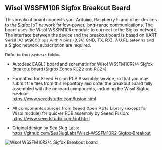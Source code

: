 ## Wisol WSSFM10R Sigfox Breakout Board

This breakout board connects your Arduino, Raspberry Pi and other devices to the Sigfox IoT network for low-power, long-range communications. The board uses the Wisol WSSFM10Rx module to connect to the Sigfox network. The interface between the device and the breakout board is based on UART Serial I/O at 9600 bps with 4 pins (3.3V, GND, TX, RX). A U.FL antenna and a Sigfox network subscription are required.

Refer to the `Hardware` folder.

- Autodesk EAGLE board and schematic for Wisol WSSFM10R2/4 Sigfox Breakout board (Sigfox Zones RCZ2 and RCZ4)

- Formatted for Seeed Fusion PCB Assembly service, so that you may submit the files from this repository and order the breakout board fully assembled with the onboard components, including the Wisol Sigfox module: <br>
  https://www.seeedstudio.com/fusion.html

- All components sourced from Seeed Open Parts Library (except for Wisol module) for quicker PCB assembly by Seeed Fusion: <br>
  https://www.seeedstudio.com/opl.html

- Original design by Sea Slug Labs: <br>
  https://github.com/SeaSlugLabs/Wisol-WSSFM10R2-Sigfox-Breakout

![Wisol WSSFM10R2/4 Sigfox Breakout board](https://raw.githubusercontent.com/lupyuen/Wisol-WSSFM10R-Sigfox-Breakout/master/Hardware/PCB.png)
